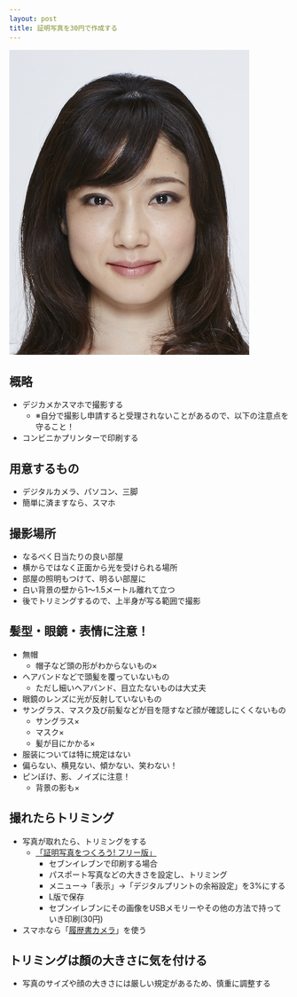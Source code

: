 ```yaml
---
layout: post
title: 証明写真を30円で作成する
---
```


![パスポート写真](https://raw.githubusercontent.com/yui0/yui0.github.io/master/_posts/IdPhoto.jpg)

## 概略

- デジカメかスマホで撮影する
  - ※自分で撮影し申請すると受理されないことがあるので、以下の注意点を守ること！
- コンビニかプリンターで印刷する

## 用意するもの

- デジタルカメラ、パソコン、三脚
- 簡単に済ますなら、スマホ

## 撮影場所

- なるべく日当たりの良い部屋
- 横からではなく正面から光を受けられる場所
- 部屋の照明もつけて、明るい部屋に
- 白い背景の壁から1〜1.5メートル離れて立つ
- 後でトリミングするので、上半身が写る範囲で撮影

## 髪型・眼鏡・表情に注意！

- 無帽
  - 帽子など頭の形がわからないもの×
- ヘアバンドなどで頭髪を覆っていないもの
  - ただし細いヘアバンド、目立たないものは大丈夫
- 眼鏡のレンズに光が反射していないもの
- サングラス、マスク及び前髪などが目を隠すなど顔が確認しにくくないもの
  - サングラス×
  - マスク×
  - 髪が目にかかる×
- 服装については特に規定はない
- 偏らない、横見ない、傾かない、笑わない！
- ピンぼけ、影、ノイズに注意！
  - 背景の影も×

## 撮れたらトリミング

- 写真が取れたら、トリミングをする
  - [「証明写真をつくろう! フリー版」](http://www.vector.co.jp/soft/winnt/art/se466539.html?ds)
    - セブンイレブンで印刷する場合
    - パスポート写真などの大きさを設定し、トリミング
    - メニュー→「表示」→「デジタルプリントの余裕設定」を3%にする
    - L版で保存
    - セブンイレブンにその画像をUSBメモリーやその他の方法で持っていき印刷(30円)
- スマホなら「[履歴書カメラ](https://itunes.apple.com/jp/app/%E8%A8%BC%E6%98%8E%E5%86%99%E7%9C%9F-%E3%81%8B%E3%82%93%E3%81%9F%E3%82%93-%E3%82%AD%E3%83%AC%E3%82%A4%E3%81%AA%E5%B1%A5%E6%AD%B4%E6%9B%B8%E3%82%AB%E3%83%A1%E3%83%A9-by-%E3%82%BF%E3%82%A6%E3%83%B3%E3%83%AF%E3%83%BC%E3%82%AF/id919409463?mt=8)」を使う

## トリミングは顏の大きさに気を付ける

- 写真のサイズや顔の大きさには厳しい規定があるため、慎重に調整する
